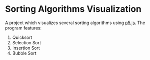 # Sorting Algorithms Visualization
A project which visualizes several sorting algorithms using [p5.js](https://p5js.org/). The program features:
1. Quicksort
2. Selection Sort
3. Insertion Sort
4. Bubble Sort


